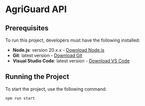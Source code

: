 # AgriGuard API

## Prerequisites

To run this project, developers must have the following installed:

- **Node.js**: version 20.x.x - [Download Node.js](https://nodejs.org/en/download/)
- **Git**: latest version - [Download Git](https://git-scm.com/downloads)
- **Visual Studio Code**: latest version - [Download VS Code](https://code.visualstudio.com/download)

## Running the Project

To start the project, use the following command:

```sh
npm run start
```